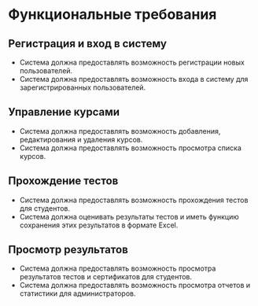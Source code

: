 ﻿# Функциональные требования

## Регистрация и вход в систему
- Система должна предоставлять возможность регистрации новых пользователей.
- Система должна предоставлять возможность входа в систему для зарегистрированных пользователей.

## Управление курсами
- Система должна предоставлять возможность добавления, редактирования и удаления курсов.
- Система должна предоставлять возможность просмотра списка курсов.

## Прохождение тестов
- Система должна предоставлять возможность прохождения тестов для студентов.
- Система должна оценивать результаты тестов и иметь функцию сохранения этих результатов в формате Excel.

## Просмотр результатов
- Система должна предоставлять возможность просмотра результатов тестов и сертификатов для студентов.
- Система должна предоставлять возможность просмотра отчетов и статистики для администраторов.
